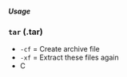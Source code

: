 ##### Usage

### `tar` (.tar)

- `-cf` = Create archive file
- `-xf` = Extract these files again
- C


